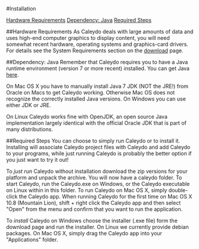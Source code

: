 #Installation

[Hardware Requirements](#Hardware_Requirements)
[Dependency: Java](#Dependency:_Java)
[Required Steps](#Required_Steps)

##Hardware Requirements
As Caleydo deals with large amounts of data and uses high-end computer graphics to display content, you will need somewhat recent hardware, operating systems and graphics-card drivers. For details see the System Requirements section on the [download](http://www.icg.tugraz.at/project/caleydo/download-caleydo) page.

##Dependency: Java
Remember that Caleydo requires you to have a Java runtime environment (version 7 or more recent) installed. You can get Java [here](http://www.oracle.com/technetwork/java/javase/downloads/jdk7-downloads-1880260.html).

On Mac OS X you have to manually install Java 7 JDK (NOT the JRE!) from Oracle on Macs to get Caleydo working. Otherwise Mac OS does not recognize the correctly installed Java versions. On Windows you can use either JDK or JRE. 

On Linux Caleydo works fine with OpenJDK, an open source Java implementation largely identical with the official Oracle JDK that is part of many distributions. 

##Required Steps
You can choose to simply run Caleydo or to install it. Installing will associate Caleydo project files with Caleydo and add Caleydo to your programs, while just running Caleydo is probably the better option if you just want to try it out!

To *just run* Caleydo without installation download the zip versions for your platform and unpack the archive. You will now have a caleydo folder. To start Caleydo, run the Caleydo.exe on Windows, or the Caleydo executable on Linux within in this folder. To run Caleydo on Mac OS X, simply double-click the Caleydo app. When running Caleydo for the first time on Mac OS X 10.8 (Mountain Lion), shift + right click the Caleydo app and then select "Open" from the menu and confirm that you want to run the application.

To *install* Caleydo on Windows choose the installer (.exe file) form the download page and run the installer. On Linux we currently provide debian packages. On Mac OS X, simply drag the Caleydo app into your "Applications" folder.
